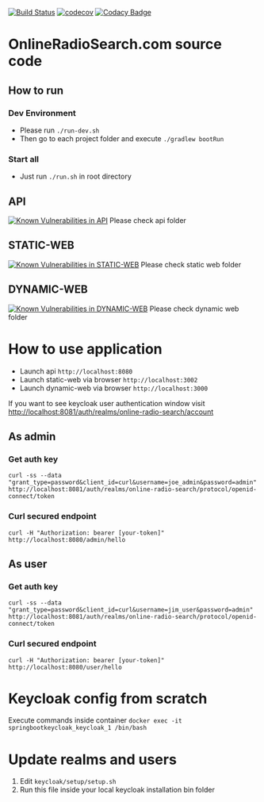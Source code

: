 [![Build Status](https://travis-ci.org/modestukasai/online-radio-search.svg?branch=master)](https://travis-ci.org/modestukasai/online-radio-search)
[![codecov](https://codecov.io/gh/modestukasai/online-radio-search/branch/master/graph/badge.svg)](https://codecov.io/gh/modestukasai/online-radio-search)
[![Codacy Badge](https://api.codacy.com/project/badge/Grade/49433a89024e4a0ca901bc26ad9b7418)](https://app.codacy.com/manual/modestukasai/online-radio-search?utm_source=github.com&utm_medium=referral&utm_content=modestukasai/online-radio-search&utm_campaign=Badge_Grade_Dashboard)

# OnlineRadioSearch.com source code

## How to run

### Dev Environment
* Please run `./run-dev.sh`
* Then go to each project folder and execute `./gradlew bootRun`

### Start all
* Just run `./run.sh` in root directory 

## API
[![Known Vulnerabilities in API](https://snyk.io/test/github/modestukasai/online-radio-search/badge.svg?targetFile=api/build.gradle)](https://snyk.io/test/github/modestukasai/online-radio-search?targetFile=api/build.gradle)
Please check api folder

## STATIC-WEB
[![Known Vulnerabilities in STATIC-WEB](https://snyk.io/test/github/modestukasai/online-radio-search/badge.svg?targetFile=static-web/build.gradle)](https://snyk.io/test/github/modestukasai/online-radio-search?targetFile=static-web/build.gradle)
Please check static web folder

## DYNAMIC-WEB
[![Known Vulnerabilities in DYNAMIC-WEB](https://snyk.io/test/github/modestukasai/online-radio-search/badge.svg?targetFile=dynamic-web/package.json)](https://snyk.io/test/github/modestukasai/online-radio-search?targetFile=dynamic-web/package.json)
Please check dynamic web folder

# How to use application
* Launch api `http://localhost:8080`
* Launch static-web via browser `http://localhost:3002`
* Launch dynamic-web via browser `http://localhost:3000`

If you want to see keycloak user authentication window visit [http://localhost:8081/auth/realms/online-radio-search/account](http://localhost:8081/auth/realms/online-radio-search/account)

## As admin
### Get auth key
`curl -ss --data "grant_type=password&client_id=curl&username=joe_admin&password=admin" http://localhost:8081/auth/realms/online-radio-search/protocol/openid-connect/token`

### Curl secured endpoint
`curl -H "Authorization: bearer [your-token]" http://localhost:8080/admin/hello`

## As user
### Get auth key
`curl -ss --data "grant_type=password&client_id=curl&username=jim_user&password=admin" http://localhost:8081/auth/realms/online-radio-search/protocol/openid-connect/token`

### Curl secured endpoint
`curl -H "Authorization: bearer [your-token]" http://localhost:8080/user/hello`

# Keycloak config from scratch
Execute commands inside container
`docker exec -it springbootkeycloak_keycloak_1 /bin/bash`

# Update realms and users
1. Edit `keycloak/setup/setup.sh`
2. Run this file inside your local keycloak installation bin folder